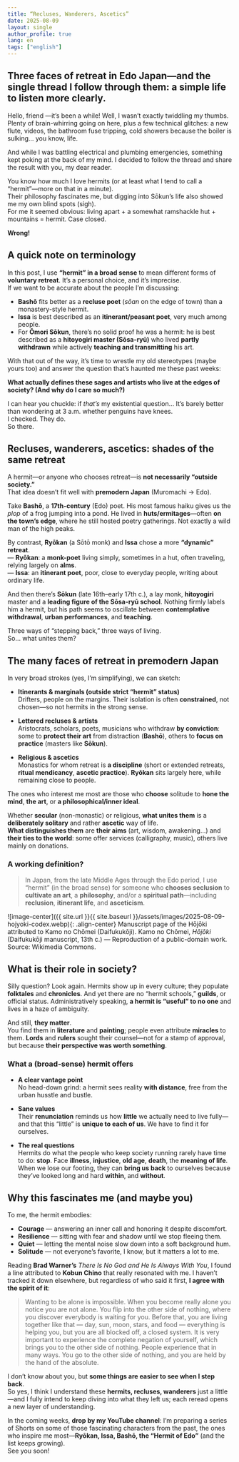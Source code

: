 ```yaml
---
title: “Recluses, Wanderers, Ascetics”
date: 2025-08-09
layout: single
author_profile: true
lang: en
tags: ["english"]
---
```


## Three faces of retreat in Edo Japan—and the single thread I follow through them: a simple life to listen more clearly.

Hello, friend —it’s been a while!
Well, I wasn’t exactly twiddling my thumbs.
Plenty of brain-whirring going on here, plus a few technical glitches: a new flute, videos, the bathroom fuse tripping, cold showers because the boiler is sulking… you know, life.

And while I was battling electrical and plumbing emergencies, something kept poking at the back of my mind. I decided to follow the thread and share the result with you, my dear reader.

You know how much I love hermits (or at least what I tend to call a “hermit”—more on that in a minute).  
Their philosophy fascinates me, but digging into Sōkun’s life also showed me my own blind spots (sigh).  
For me it seemed obvious: living apart + a somewhat ramshackle hut + mountains = hermit. Case closed.

**Wrong!**

## A quick note on terminology

In this post, I use **“hermit” in a broad sense** to mean different forms of **voluntary retreat**. It’s a personal choice, and it’s imprecise.  
If we want to be accurate about the people I’m discussing:

- **Bashō** fits better as a **recluse poet** (*sōan* on the edge of town) than a monastery-style hermit.  
- **Issa** is best described as an **itinerant/peasant poet**, very much among people.  
- For **Ōmori Sōkun**, there’s no solid proof he was a hermit: he is best described as a **hitoyogiri master (Sōsa-ryū)** who lived **partly withdrawn** while actively **teaching and transmitting** his art.

With that out of the way, it’s time to wrestle my old stereotypes (maybe yours too) and answer the question that’s haunted me these past weeks:

**What actually defines these sages and artists who live at the edges of society? (And why do I care so much?)**

I can hear you chuckle: if *that’s* my existential question… It’s barely better than wondering at 3 a.m. whether penguins have knees.  
I checked. They do.  
So there.

## Recluses, wanderers, ascetics: shades of the same retreat

A hermit—or anyone who chooses retreat—is **not necessarily “outside society.”**  
That idea doesn’t fit well with **premodern Japan** (Muromachi → Edo).

Take **Bashō**, a **17th-century** (Edo) poet. His most famous haiku gives us the *plop* of a frog jumping into a pond. He lived in **huts/ermitages**—often **on the town’s edge**, where he still hosted poetry gatherings. Not exactly a wild man of the high peaks.

By contrast, **Ryōkan** (a Sōtō monk) and **Issa** chose a more **“dynamic” retreat**.  
— **Ryōkan**: a **monk-poet** living simply, sometimes in a hut, often traveling, relying largely on **alms**.  
— **Issa**: an **itinerant poet**, poor, close to everyday people, writing about ordinary life.

And then there’s **Sōkun** (late 16th–early 17th c.), a lay monk, **hitoyogiri** master and a **leading figure of the Sōsa-ryū school**. Nothing firmly labels him a hermit, but his path seems to oscillate between **contemplative withdrawal**, **urban performances**, and **teaching**.

Three ways of “stepping back,” three ways of living.  
So… what unites them?

## The many faces of retreat in premodern Japan

In very broad strokes (yes, I’m simplifying), we can sketch:

- **Itinerants & marginals (outside strict “hermit” status)**  
  Drifters, people on the margins. Their isolation is often **constrained**, not chosen—so not hermits in the strong sense.

- **Lettered recluses & artists**  
  Aristocrats, scholars, poets, musicians who withdraw **by conviction**: some to **protect their art** from distraction (**Bashō**), others to **focus on practice** (masters like **Sōkun**).

- **Religious & ascetics**  
  Monastics for whom retreat is **a discipline** (short or extended retreats, **ritual mendicancy**, **ascetic practice**). **Ryōkan** sits largely here, while remaining close to people.

The ones who interest me most are those who **choose** solitude to **hone the mind**, **the art**, or **a philosophical/inner ideal**.

Whether **secular** (non-monastic) or religious, **what unites them** is a **deliberately solitary** and rather **ascetic** way of life.  
**What distinguishes them** are **their aims** (art, wisdom, awakening…) and **their ties to the world**: some offer services (calligraphy, music), others live mainly on donations.

### A working definition?

> In Japan, from the late Middle Ages through the Edo period, I use “hermit” (in the broad sense) for someone who **chooses seclusion** to **cultivate an art**, a **philosophy**, and/or a **spiritual path**—including **reclusion**, **itinerant life**, and **asceticism**.

![image-center]({{ site.url }}{{ site.baseurl }}/assets/images/2025-08-09-hojyoki-codex.webp){: .align-center} Manuscript page of the Hōjōki attributed to Kamo no Chōmei (Daifukukōji).
Kamo no Chōmei, *Hōjōki* (Daifukukōji manuscript, 13th c.) — Reproduction of a public-domain work. Source: Wikimedia Commons.

## What is their role in society?

Silly question? Look again. Hermits show up in every culture; they populate **folktales** and **chronicles**. And yet there are no “hermit schools,” **guilds**, or official status. Administratively speaking, **a hermit is “useful” to no one** and lives in a haze of ambiguity.

And still, **they matter**.  
You find them in **literature** and **painting**; people even attribute **miracles** to them. **Lords** and **rulers** sought their counsel—not for a stamp of approval, but because **their perspective was worth something**.

### What a (broad-sense) hermit offers

- **A clear vantage point**  
  No head-down grind: a hermit sees reality **with distance**, free from the urban husstle and bustle.

- **Sane values**  
  Their **renunciation** reminds us how **little** we actually need to live fully—and that this “little” is **unique to each of us**. We have to find it for ourselves.

- **The real questions**  
  Hermits do what the people who keep society running rarely have time to do: **stop**. Face **illness**, **injustice**, **old age**, **death**, the **meaning of life**. When we lose our footing, they can **bring us back** to ourselves because they’ve looked long and hard **within**, and **without**.

## Why this fascinates me (and maybe you)

To me, the hermit embodies:

- **Courage** — answering an inner call and honoring it despite discomfort.  
- **Resilience** — sitting with fear and shadow until we stop fleeing them.  
- **Quiet** — letting the mental noise slow down into a soft background hum.  
- **Solitude** — not everyone’s favorite, I know, but it matters a lot to me.

Reading **Brad Warner’s** *There Is No God and He Is Always With You*, I found a line attributed to **Kobun Chino** that really resonated with me. I haven’t tracked it down elsewhere, but regardless of who said it first, **I agree with the spirit of it**:

> Wanting to be alone is impossible. When you become really alone you notice you are not alone. You flip into the other side of nothing, where you discover everybody is waiting for you. Before that, you are living together like that — day, sun, moon, stars, and food — everything is helping you, but you are all blocked off, a closed system. It is very important to experience the complete negation of yourself, which brings you to the other side of nothing. People experience that in many ways. You go to the other side of nothing, and you are held by the hand of the absolute.

I don’t know about you, but **some things are easier to see when I step back**.  
So yes, I think I understand these **hermits, recluses, wanderers** just a little—and I fully intend to keep diving into what they left us; each reread opens a new layer of understanding.

In the coming weeks, **drop by my YouTube channel**: I’m preparing a series of Shorts on some of those fascinating characters from the past, the ones who inspire me most—**Ryōkan, Issa, Bashō, the “Hermit of Edo”** (and the list keeps growing).  
See you soon!
